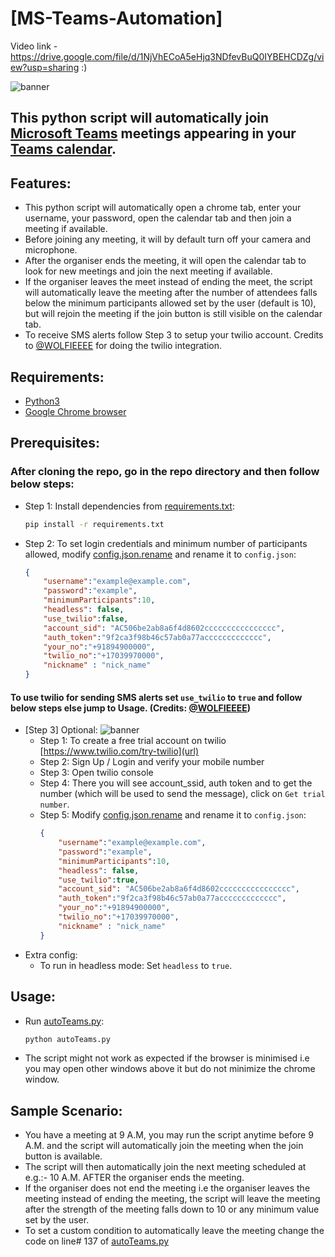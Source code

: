 # [MS-Teams-Automation]

Video link - https://drive.google.com/file/d/1NjVhECoA5eHjq3NDfevBuQ0IYBEHCDZg/view?usp=sharing :)

![banner](https://i.imgur.com/xtq5Muz.png)

## This python script will automatically join [Microsoft Teams](https://www.microsoft.com/en-in/microsoft-365/microsoft-teams/group-chat-software) meetings appearing in your [Teams calendar](https://teams.microsoft.com/_#/calendarv2).

## Features:
- This python script will automatically open a chrome tab, enter your username, your password, open the calendar tab and then join a meeting if available.
- Before joining any meeting, it will by default turn off your camera and microphone.
- After the organiser ends the meeting, it will open the calendar tab to look for new meetings and join the next meeting if available.
- If the organiser leaves the meet instead of ending the meet, the script will automatically leave the meeting after the number of attendees falls below the minimum participants allowed set by the user (default is 10), but will rejoin the meeting if the join button is still visible on the calendar tab.
- To receive SMS alerts follow Step 3 to setup your twilio account. Credits to [@WOLFIEEEE](https://github.com/WOLFIEEEE) for doing the twilio integration.

## Requirements:
- [Python3](https://www.python.org/downloads/)
- [Google Chrome browser](https://www.google.com/intl/en_in/chrome/)

## Prerequisites:
### After cloning the repo, go in the repo directory and then follow below steps:
- Step 1:
    Install dependencies from [requirements.txt](requirements.txt):
    ```bash
    pip install -r requirements.txt
    ```

- Step 2:
    To set login credentials and minimum number of participants allowed, modify [config.json.rename](config.json.rename) and rename it to `config.json`:
    ```json
    {
        "username":"example@example.com",
        "password":"example",
        "minimumParticipants":10,
        "headless": false,
        "use_twilio":false,
        "account_sid": "AC506be2ab8a6f4d8602cccccccccccccccc",
        "auth_token":"9f2ca3f98b46c57ab0a77accccccccccccc",
        "your_no":"+91894900000",
        "twilio_no":"+17039970000", 
        "nickname" : "nick_name"
    }
    ```
#### To use twilio for sending SMS alerts set `use_twilio` to `true` and follow below steps else jump to Usage. (Credits: [@WOLFIEEEE](https://github.com/WOLFIEEEE))

- [Step 3] Optional:
 ![banner](https://logodix.com/logo/920957.png)
    - Step 1:
        To create a free trial account on twilio [https://www.twilio.com/try-twilio](url)
    - Step 2:
        Sign Up / Login and verify your mobile number
    - Step 3:
        Open twilio console 
    - Step 4:
        There you will see account_ssid, auth token and to get the number (which will be used to send the message), click on `Get trial number`.
    - Step 5:
        Modify [config.json.rename](config.json.rename) and rename it to `config.json`:
        ```json
        {
            "username":"example@example.com",
            "password":"example",
            "minimumParticipants":10,
            "headless": false,
            "use_twilio":true,
            "account_sid": "AC506be2ab8a6f4d8602cccccccccccccccc",
            "auth_token":"9f2ca3f98b46c57ab0a77accccccccccccc",
            "your_no":"+91894900000",
            "twilio_no":"+17039970000", 
            "nickname" : "nick_name"
        }
        ```
- Extra config:
    - To run in headless mode:
        Set `headless` to `true`.
## Usage:
-   Run [autoTeams.py](autoTeams.py):
    ```bash
    python autoTeams.py
    ```
- The script might not work as expected if the browser is minimised i.e you may open other windows above it but do not minimize the chrome window.

## Sample Scenario:
- You have a meeting at 9 A.M, you may run the script anytime before 9 A.M. and the script will automatically join the meeting when the join button is available.
- The script will then automatically join the next meeting scheduled at e.g.:- 10 A.M. AFTER the organiser ends the meeting.
- If the organiser does not end the meeting i.e the organiser leaves the meeting instead of ending the meeting, the script will leave the meeting after the strength of the meeting falls down to 10 or any minimum value set by the user.
- To set a custom condition to automatically leave the meeting change the code on line# 137 of [autoTeams.py](autoTeams.py)
